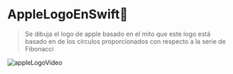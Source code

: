 # AppleLogoEnSwift
>Se dibuja el logo de apple basado en el mito que este logo está basado en de los círculos proporcionados con respecto a la serie de Fibonacci


![appleLogoVideo](https://user-images.githubusercontent.com/70162973/177883643-3b25b52e-8aa5-4daa-9c86-26050cef24bd.gif)
